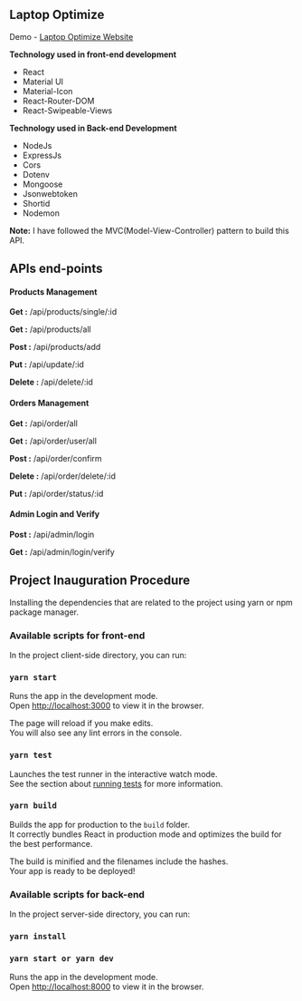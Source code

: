 ## Laptop Optimize

Demo - [Laptop Optimize Website](https://minhaj-laptopoptimize.web.app)

**Technology used in front-end development**

- React
- Material UI
- Material-Icon
- React-Router-DOM
- React-Swipeable-Views

**Technology used in Back-end Development**

- NodeJs
- ExpressJs
- Cors
- Dotenv
- Mongoose
- Jsonwebtoken
- Shortid
- Nodemon

**Note:** I have followed the MVC(Model-View-Controller) pattern to build this API.

## APIs end-points

#### Products Management

**Get :** /api/products/single/:id

**Get :** /api/products/all

**Post :** /api/products/add

**Put :** /api/update/:id

**Delete :** /api/delete/:id

#### Orders Management

**Get :** /api/order/all

**Get :** /api/order/user/all

**Post :** /api/order/confirm

**Delete :** /api/order/delete/:id

**Put :** /api/order/status/:id

#### Admin Login and Verify

**Post :** /api/admin/login

**Get :** /api/admin/login/verify

## Project Inauguration Procedure

Installing the dependencies that are related to the project using yarn or npm package manager.

### Available scripts for front-end

In the project client-side directory, you can run:

### `yarn start`

Runs the app in the development mode.\
Open [http://localhost:3000](http://localhost:3000) to view it in the browser.

The page will reload if you make edits.\
You will also see any lint errors in the console.

### `yarn test`

Launches the test runner in the interactive watch mode.\
See the section about [running tests](https://facebook.github.io/create-react-app/docs/running-tests) for more information.

### `yarn build`

Builds the app for production to the `build` folder.\
It correctly bundles React in production mode and optimizes the build for the best performance.

The build is minified and the filenames include the hashes.\
Your app is ready to be deployed!

### Available scripts for back-end

In the project server-side directory, you can run:

### `yarn install`

### `yarn start or yarn dev`

Runs the app in the development mode.\
Open [http://localhost:8000](http://localhost:8000) to view it in the browser.
